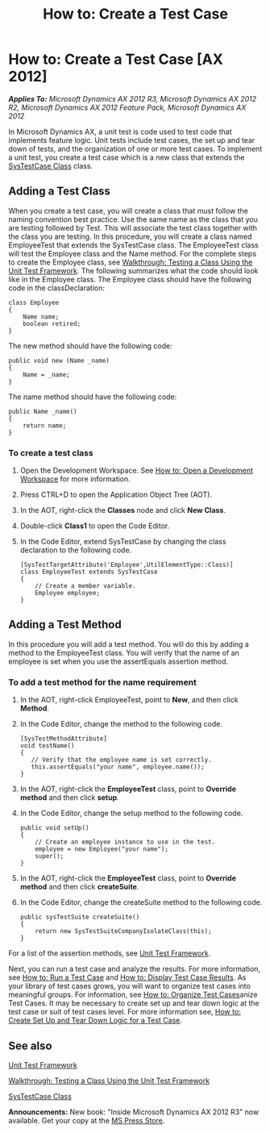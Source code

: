 ﻿---
title: 'How to: Create a Test Case'
TOCTitle: 'How to: Create a Test Case'
ms:assetid: 4b081a28-b363-483d-a93a-7725c90024b2
ms:mtpsurl: https://msdn.microsoft.com/en-us/library/Bb496525(v=AX.60)
ms:contentKeyID: 35243256
ms.date: 05/18/2015
mtps_version: v=AX.60
---

# How to: Create a Test Case [AX 2012]


_**Applies To:** Microsoft Dynamics AX 2012 R3, Microsoft Dynamics AX 2012 R2, Microsoft Dynamics AX 2012 Feature Pack, Microsoft Dynamics AX 2012_

In Microsoft Dynamics AX, a unit test is code used to test code that implements feature logic. Unit tests include test cases, the set up and tear down of tests, and the organization of one or more test cases. To implement a unit test, you create a test case which is a new class that extends the [SysTestCase Class](https://msdn.microsoft.com/en-us/library/gg933916\(v=ax.60\)) class.

## Adding a Test Class

When you create a test case, you will create a class that must follow the naming convention best practice. Use the same name as the class that you are testing followed by Test. This will associate the test class together with the class you are testing. In this procedure, you will create a class named EmployeeTest that extends the SysTestCase class. The EmployeeTest class will test the Employee class and the Name method. For the complete steps to create the Employee class, see [Walkthrough: Testing a Class Using the Unit Test Framework](walkthrough-testing-a-class-using-the-unit-test-framework.md). The following summarizes what the code should look like in the Employee class. The Employee class should have the following code in the classDeclaration:

    class Employee
    {
        Name name; 
        boolean retired;
    } 

The new method should have the following code:

    public void new (Name _name)
    {
        Name = _name;
    } 

The name method should have the following code:

    public Name _name()
    {
        return name;
    } 

### To create a test class

1.  Open the Development Workspace. See [How to: Open a Development Workspace](how-to-open-a-development-workspace.md) for more information.

2.  Press CTRL+D to open the Application Object Tree (AOT).

3.  In the AOT, right-click the **Classes** node and click **New Class**.

4.  Double-click **Class1** to open the Code Editor.

5.  In the Code Editor, extend SysTestCase by changing the class declaration to the following code.
    
        [SysTestTargetAttribute('Employee',UtilElementType::Class)]
        class EmployeeTest extends SysTestCase
        {
            // Create a member variable.
            Employee employee;
        }

## Adding a Test Method

In this procedure you will add a test method. You will do this by adding a method to the EmployeeTest class. You will verify that the name of an employee is set when you use the assertEquals assertion method.

### To add a test method for the name requirement

1.  In the AOT, right-click EmployeeTest, point to **New**, and then click **Method**.

2.  In the Code Editor, change the method to the following code.
    
        [SysTestMethodAttribute]
        void testName()
        {
           // Verify that the employee name is set correctly.
           this.assertEquals("your name", employee.name());
        }

3.  In the AOT, right-click the **EmployeeTest** class, point to **Override method** and then click **setup**.

4.  In the Code Editor, change the setup method to the following code.
    
        public void setUp()
        {
            // Create an employee instance to use in the test.
            employee = new Employee("your name");
            super();
        }

5.  In the AOT, right-click the **EmployeeTest** class, point to **Override method** and then click **createSuite**.

6.  In the Code Editor, change the createSuite method to the following code.
    
        public sysTestSuite createSuite()
        {
            return new SysTestSuiteCompanyIsolateClass(this);    
        }

For a list of the assertion methods, see [Unit Test Framework](unit-test-framework.md).

Next, you can run a test case and analyze the results. For more information, see [How to: Run a Test Case](how-to-run-a-test-case.md) and [How to: Display Test Case Results](how-to-display-test-case-results.md). As your library of test cases grows, you will want to organize test cases into meaningful groups. For information, see [How to: Organize Test Cases](how-to-organize-test-cases.md)anize Test Cases. It may be necessary to create set up and tear down logic at the test case or suit of test cases level. For more information see, [How to: Create Set Up and Tear Down Logic for a Test Case](how-to-create-set-up-and-tear-down-logic-for-a-test-case.md).

## See also

[Unit Test Framework](unit-test-framework.md)

[Walkthrough: Testing a Class Using the Unit Test Framework](walkthrough-testing-a-class-using-the-unit-test-framework.md)

[SysTestCase Class](https://msdn.microsoft.com/en-us/library/gg933916\(v=ax.60\))

  
**Announcements:** New book: "Inside Microsoft Dynamics AX 2012 R3" now available. Get your copy at the [MS Press Store](https://www.microsoftpressstore.com/store/inside-microsoft-dynamics-ax-2012-r3-9780735685109).

